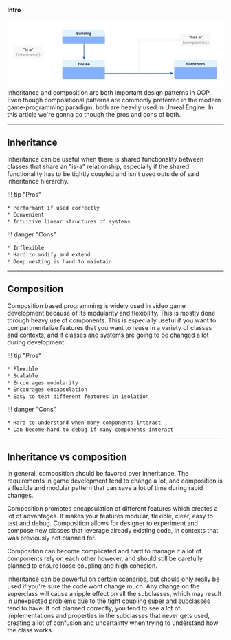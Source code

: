 
#### Intro
![Network Emulation in Project Settings](assets/diagrams/ivsc-intro-diagram.jpg)
Inheritance and composition are both important design patterns in OOP. Even though compositional patterns are commonly preferred in the modern game-programming paradigm, both are heavily used in Unreal Engine. In this article we're gonna go though the pros and cons of both.

---

## Inheritance
Inheritance can be useful when there is shared functionality between classes that share an "is-a" relationship, especially if the shared functionality has to be tightly coupled and isn't used outside of said inheritance hierarchy.

!!! tip "Pros"

    * Performant if used correctly
    * Convenient
    * Intuitive linear structures of systems

!!! danger "Cons"

    * Inflexible
    * Hard to modify and extend
    * Deep nesting is hard to maintain

---

## Composition
Composition based programming is widely used in video game development because of its modularity and flexibility. This is mostly done through heavy use of components. This is especially useful if you want to compartmentalize features that you want to reuse in a variety of classes and contexts, and if classes and systems are going to be changed a lot during development.

!!! tip "Pros"

    * Flexible
    * Scalable
    * Encourages modularity
    * Encourages encapsulation
    * Easy to test different features in isolation

!!! danger "Cons"

    * Hard to understand when many components interact
    * Can become hard to debug if many components interact

---

## Inheritance vs composition
In general, composition should be favored over inheritance. The requirements in game development tend to change a lot, and composition is a flexible and modular pattern that can save a lot of time during rapid changes. 

Composition promotes encapsulation of different features which creates a lot of advantages. It makes your features modular, flexible, clear, easy to test and debug. Composition allows for designer to experiment and compose new classes that leverage already existing code, in contexts that was previously not planned for.

Composition can become complicated and hard to manage if a lot of components rely on each other however, and should still be carefully planned to ensure loose coupling and high cohesion. 

Inheritance can be powerful on certain scenarios, but should only really be used if you're sure the code wont change much. Any change on the superclass will cause a ripple effect on all the subclasses, which may result in unexpected problems due to the tight coupling super and subclasses tend to have. If not planned correctly, you tend to see a lot of implementations and properties in the subclasses that never gets used, creating a lot of confusion and uncertainty when trying to understand how the class works.